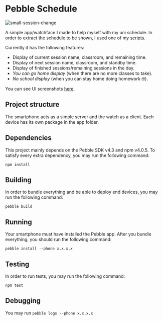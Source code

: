 Pebble Schedule
==========

![small-session-change](https://user-images.githubusercontent.com/10622989/28222664-1ac18fe6-688e-11e7-9d4f-35c067d47089.gif)

A simple app/watchface I made to help myself with my uni schedule.
In order to extract the schedule to be shown, I used one of my [scripts](https://github.com/ramomar/siase-schedule-scraper).

Currently it has the following features:
- Display of current session name, classroom, and remaining time.
- Display of next session name, classroom, and standby time.
- Display of finished sessions/remaining sessions in the day.
- _You can go home display_ (when there are no more classes to take).
- _No school display_ (when you can stay home doing homework 🤓).

You can see UI screenshots [here](https://github.com/ramomar/pebble-schedule/issues/1).

## Project structure
The smartphone acts as a simple server and the watch as a client. Each device has its own package in the app folder.

## Dependencies
This project mainly depends on the Pebble SDK v4.3 and npm v4.0.5.
To satisfy every extra dependency, you may run the following command:

`npm install`

## Building
In order to bundle everything and be able to deploy end devices, you may run the following command:

`pebble build`

## Running
Your smartphone must have installed the Pebble app. After you bundle everything, you should run the following command:

`pebble install --phone x.x.x.x`

## Testing
In order to run tests, you may run the following command:

`npm test`

## Debugging
You may run `pebble logs --phone x.x.x.x`
